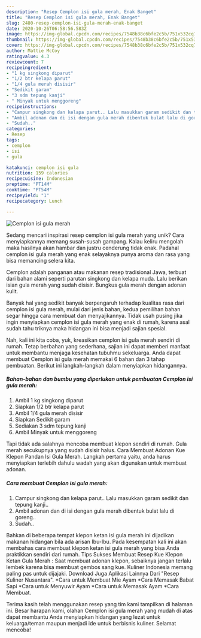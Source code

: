 ```yaml
---
description: "Resep Cemplon isi gula merah, Enak Banget"
title: "Resep Cemplon isi gula merah, Enak Banget"
slug: 2480-resep-cemplon-isi-gula-merah-enak-banget
date: 2020-10-26T06:58:56.583Z
image: https://img-global.cpcdn.com/recipes/7548b38c6bfe2c5b/751x532cq70/cemplon-isi-gula-merah-foto-resep-utama.jpg
thumbnail: https://img-global.cpcdn.com/recipes/7548b38c6bfe2c5b/751x532cq70/cemplon-isi-gula-merah-foto-resep-utama.jpg
cover: https://img-global.cpcdn.com/recipes/7548b38c6bfe2c5b/751x532cq70/cemplon-isi-gula-merah-foto-resep-utama.jpg
author: Mattie McCoy
ratingvalue: 4.3
reviewcount: 7
recipeingredient:
- "1 kg singkong diparut"
- "1/2 btr kelapa parut"
- "1/4 gula merah disisir"
- "Sedikit garam"
- "3 sdm tepung kanji"
- " Minyak untuk menggoreng"
recipeinstructions:
- "Campur singkong dan kelapa parut.. Lalu masukkan garam sedikit dan tepung kanji.."
- "Ambil adonan dan di isi dengan gula merah dibentuk bulat lalu di goreng.."
- "Sudah.."
categories:
- Resep
tags:
- cemplon
- isi
- gula

katakunci: cemplon isi gula 
nutrition: 159 calories
recipecuisine: Indonesian
preptime: "PT14M"
cooktime: "PT54M"
recipeyield: "1"
recipecategory: Lunch

---
```



![Cemplon isi gula merah](https://img-global.cpcdn.com/recipes/7548b38c6bfe2c5b/751x532cq70/cemplon-isi-gula-merah-foto-resep-utama.jpg)

Sedang mencari inspirasi resep cemplon isi gula merah yang unik? Cara menyiapkannya memang susah-susah gampang. Kalau keliru mengolah maka hasilnya akan hambar dan justru cenderung tidak enak. Padahal cemplon isi gula merah yang enak selayaknya punya aroma dan rasa yang bisa memancing selera kita.

Cemplon adalah panganan atau makanan resep tradisional Jawa, terbuat dari bahan alami seperti parutan singkong dan kelapa muda. Lalu berikan isian gula merah yang sudah disisir. Bungkus gula merah dengan adonan kulit.

Banyak hal yang sedikit banyak berpengaruh terhadap kualitas rasa dari cemplon isi gula merah, mulai dari jenis bahan, kedua pemilihan bahan segar hingga cara membuat dan menyajikannya. Tidak usah pusing jika ingin menyiapkan cemplon isi gula merah yang enak di rumah, karena asal sudah tahu triknya maka hidangan ini bisa menjadi sajian spesial.


Nah, kali ini kita coba, yuk, kreasikan cemplon isi gula merah sendiri di rumah. Tetap berbahan yang sederhana, sajian ini dapat memberi manfaat untuk membantu menjaga kesehatan tubuhmu sekeluarga. Anda dapat membuat Cemplon isi gula merah memakai 6 bahan dan 3 tahap pembuatan. Berikut ini langkah-langkah dalam menyiapkan hidangannya.

<!--inarticleads1-->

##### Bahan-bahan dan bumbu yang diperlukan untuk pembuatan Cemplon isi gula merah:

1. Ambil 1 kg singkong diparut
1. Siapkan 1/2 btr kelapa parut
1. Ambil 1/4 gula merah disisir
1. Siapkan Sedikit garam
1. Sediakan 3 sdm tepung kanji
1. Ambil  Minyak untuk menggoreng


Tapi tidak ada salahnya mencoba membuat klepon sendiri di rumah. Gula merah secukupnya yang sudah disisir halus. Cara Membuat Adonan Kue Klepon Pandan Isi Gula Merah. Langkah pertama yaitu, anda harus menyiapkan terlebih dahulu wadah yang akan digunakan untuk membuat adonan. 

<!--inarticleads2-->

##### Cara membuat Cemplon isi gula merah:

1. Campur singkong dan kelapa parut.. Lalu masukkan garam sedikit dan tepung kanji..
1. Ambil adonan dan di isi dengan gula merah dibentuk bulat lalu di goreng..
1. Sudah..


Bahkan di beberapa tempat klepon ketan isi gula merah ini dijadikan makanan hidangan bila ada arisan Ibu-Ibu. Pada kesempatan kali ini akan membahas cara membuat klepon ketan isi gula merah yang bisa Anda praktikkan sendiri dari rumah. Tips Sukses Membuat Resep Kue Klepon Ketan Gula Merah : Saat membuat adonan klepon, sebaiknya jangan terlalu lembek karena bisa membuat gembos sang kue. Kuliner Indonesia memang paling pas untuk dijajaki. Download Juga Aplikasi Lainnya Dari &#34;Resep Kuliner Nusantara&#34;. *Cara untuk Membuat Mie Ayam *Cara Memasak Babat Sapi *Cara untuk Menyuwir Ayam *Cara untuk Memasak Ayam *Cara Membuat. 

Terima kasih telah menggunakan resep yang tim kami tampilkan di halaman ini. Besar harapan kami, olahan Cemplon isi gula merah yang mudah di atas dapat membantu Anda menyiapkan hidangan yang lezat untuk keluarga/teman maupun menjadi ide untuk berbisnis kuliner. Selamat mencoba!

